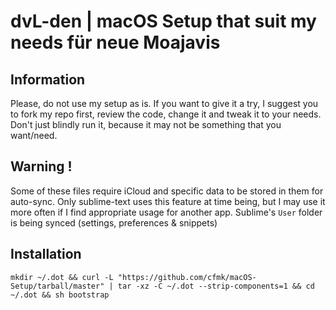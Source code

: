 # dvL-den | macOS Setup that suit my needs  für neue Moajavis


## Information
Please, do not use my setup as is. If you want to give it a try, I suggest you to fork my repo first, review the code, change it and tweak it to your needs. Don't just blindly run it, because it may not be something that you want/need.

## Warning !
Some of these files require iCloud and specific data to be stored in them for auto-sync. Only sublime-text uses this feature at time being, but I may use it more often if I find appropriate usage for another app. Sublime's `User` folder is being synced (settings, preferences & snippets)

## Installation
`mkdir ~/.dot && curl -L "https://github.com/cfmk/macOS-Setup/tarball/master" | tar -xz -C ~/.dot --strip-components=1 && cd ~/.dot && sh bootstrap`
